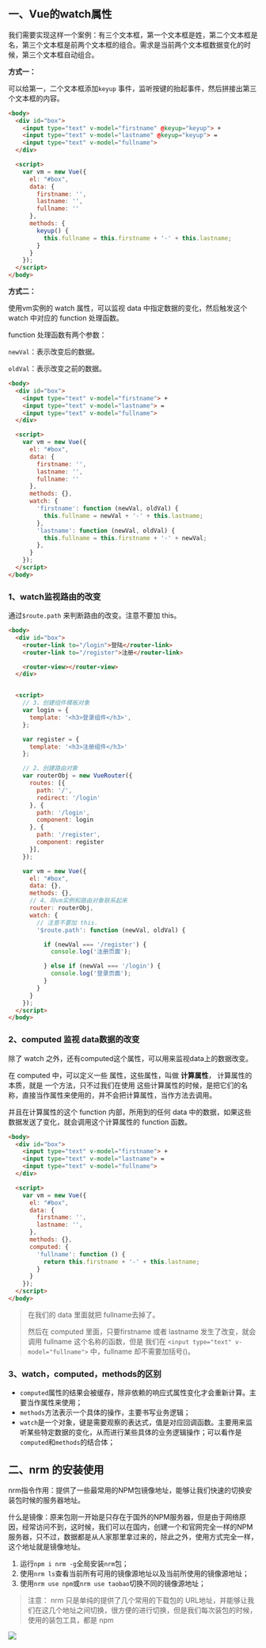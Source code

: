 ## 一、Vue的watch属性

我们需要实现这样一个案例：有三个文本框，第一个文本框是姓，第二个文本框是名，第三个文本框是前两个文本框的组合。需求是当前两个文本框数据变化的时候，第三个文本框自动组合。



**方式一：**

可以给第一，二个文本框添加`keyup` 事件，监听按键的抬起事件，然后拼接出第三个文本框的内容。

```html
<body>
  <div id="box">
    <input type="text" v-model="firstname" @keyup="keyup"> +
    <input type="text" v-model="lastname" @keyup="keyup"> =
    <input type="text" v-model="fullname">
  </div>

  <script>
    var vm = new Vue({
      el: "#box",
      data: {
        firstname: '',
        lastname: '',
        fullname: ''
      },
      methods: {
        keyup() {
          this.fullname = this.firstname + '·' + this.lastname;
        }
      }
    });
  </script>
</body>
```



**方式二：**

使用vm实例的 watch 属性，可以监视 data 中指定数据的变化，然后触发这个 watch 中对应的 function 处理函数。

function 处理函数有两个参数：

`newVal`：表示改变后的数据。

`oldVal`：表示改变之前的数据。

```html
<body>
  <div id="box">
    <input type="text" v-model="firstname"> +
    <input type="text" v-model="lastname"> =
    <input type="text" v-model="fullname">
  </div>

  <script>
    var vm = new Vue({
      el: "#box",
      data: {
        firstname: '',
        lastname: '',
        fullname: ''
      },
      methods: {},
      watch: {
        'firstname': function (newVal, oldVal) {
          this.fullname = newVal + '-' + this.lastname;
        },
        'lastname': function (newVal, oldVal) {
          this.fullname = this.firstname + '-' + newVal;
        },
      }
    });
  </script>
</body>
```



### 1、watch监视路由的改变

通过`$route.path` 来判断路由的改变。注意不要加 this。

```html
<body>
  <div id="box">
    <router-link to="/login">登陆</router-link>
    <router-link to="/register">注册</router-link>

    <router-view></router-view>
  </div>


  <script>
    // 3、创建组件模板对象
    var login = {
      template: '<h3>登录组件</h3>',
    };

    var register = {
      template: '<h3>注册组件</h3>'
    };

    // 2、创建路由对象
    var routerObj = new VueRouter({
      routes: [{
        path: '/',
        redirect: '/login'
      }, {
        path: '/login',
        component: login
      }, {
        path: '/register',
        component: register
      }],
    });

    var vm = new Vue({
      el: "#box",
      data: {},
      methods: {},
      // 4、将vm实例和路由对象联系起来
      router: routerObj,
      watch: {
        // 注意不要加 this.
        '$route.path': function (newVal, oldVal) {

          if (newVal === '/register') {
            console.log('注册页面');

          } else if (newVal === '/login') {
            console.log('登录页面');
          }
        }
      }
    });
  </script>
</body>
```



### 2、computed 监视 data数据的改变

除了 watch 之外，还有computed这个属性，可以用来监视data上的数据改变。

在 computed 中，可以定义一些 属性，这些属性，叫做 **计算属性**， 计算属性的本质，就是 一个方法，只不过我们在使用 这些计算属性的时候，是把它们的名称，直接当作属性来使用的，并不会把计算属性，当作方法去调用。

并且在计算属性的这个 function 内部，所用到的任何 data 中的数据，如果这些数据发送了变化，就会调用这个计算属性的 function 函数。

```html
<body>
  <div id="box">
    <input type="text" v-model="firstname"> +
    <input type="text" v-model="lastname"> =
    <input type="text" v-model="fullname">
  </div>

  <script>
    var vm = new Vue({
      el: "#box",
      data: {
        firstname: '',
        lastname: '',
      },
      methods: {},
      computed: {
        'fullname': function () {
          return this.firstname + '-' + this.lastname;
        }
      }
    });
  </script>
</body>
```

> 在我们的 data 里面就把 fullname去掉了。
>
> 然后在 computed 里面，只要firstname 或者 lastname 发生了改变，就会调用 fullname 这个名称的函数，但是 我们在 `<input type="text" v-model="fullname">` 中，fullname 却不需要加括号()。



### 3、watch，computed，methods的区别

- `computed`属性的结果会被缓存，除非依赖的响应式属性变化才会重新计算。主要当作属性来使用；
- `methods`方法表示一个具体的操作，主要书写业务逻辑；
- `watch`是一个对象，键是需要观察的表达式，值是对应回调函数。主要用来监听某些特定数据的变化，从而进行某些具体的业务逻辑操作；可以看作是`computed`和`methods`的结合体；





## 二、nrm 的安装使用

nrm指令作用：提供了一些最常用的NPM包镜像地址，能够让我们快速的切换安装包时候的服务器地址。

什么是镜像：原来包刚一开始是只存在于国外的NPM服务器，但是由于网络原因，经常访问不到，这时候，我们可以在国内，创建一个和官网完全一样的NPM服务器，只不过，数据都是从人家那里拿过来的，除此之外，使用方式完全一样，这个地址就是镜像地址。

1. 运行`npm i nrm -g`全局安装`nrm`包；
2. 使用`nrm ls`查看当前所有可用的镜像源地址以及当前所使用的镜像源地址；
3. 使用`nrm use npm`或`nrm use taobao`切换不同的镜像源地址；

> 注意： nrm 只是单纯的提供了几个常用的下载包的 URL地址，并能够让我们在这几个地址之间切换，很方便的进行切换，但是我们每次装包的时候，使用的装包工具，都是 npm

![](images/24.png)




